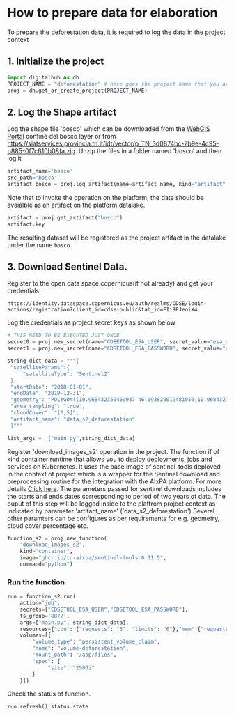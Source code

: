 # How to prepare data for elaboration

To prepare the deforestation data, it is required to log the data in the project context

## 1. Initialize the project

```python
import digitalhub as dh
PROJECT_NAME = "deforestation" # here goes the project name that you are creating on the platform
proj = dh.get_or_create_project(PROJECT_NAME)
```

## 2. Log the Shape artifact

Log the shape file 'bosco' which can be downloaded from the [WebGIS Portal](https://webgis.provincia.tn.it/) confine del bosco layer or from https://siatservices.provincia.tn.it/idt/vector/p_TN_3d0874bc-7b9e-4c95-b885-0f7c610b08fa.zip. Unzip the files in a folder named 'bosco' and then log it

```python
artifact_name='bosco'
src_path='bosco'
artifact_bosco = proj.log_artifact(name=artifact_name, kind="artifact", source=src_path)
```

Note that to invoke the operation on the platform, the data should be avaialble as an artifact on the platform datalake.

```python
artifact = proj.get_artifact("bosco")
artifact.key
```

The resulting dataset will be registered as the project artifact in the datalake under the name `bosco`.

## 3. Download Sentinel Data.

Register to the open data space copernicus(if not already) and get your credentials.

```
https://identity.dataspace.copernicus.eu/auth/realms/CDSE/login-actions/registration?client_id=cdse-public&tab_id=FIiRPJeoiX4
```

Log the credentials as project secret keys as shown below

```python
# THIS NEED TO BE EXECUTED JUST ONCE
secret0 = proj.new_secret(name="CDSETOOL_ESA_USER", secret_value="esa_username")
secret1 = proj.new_secret(name="CDSETOOL_ESA_PASSWORD", secret_value="esa_password")
```

```python
string_dict_data = """{
 "satelliteParams":{
     "satelliteType": "Sentinel2"
 },
 "startDate": "2018-01-01",
 "endDate": "2019-12-31",
 "geometry": "POLYGON((10.968432350469937 46.093829019481056,10.968432350469937 46.09650743619973, 10.97504139531014 46.09650743619973,10.97504139531014 46.093829019481056, 10.968432350469937 46.093829019481056))",
 "area_sampling": "true",
 "cloudCover": "[0,5]",
 "artifact_name": "data_s2_deforestation"
 }"""

list_args =  ["main.py",string_dict_data]
```

Register 'download_images_s2' operation in the project. The function if of kind container runtime that allows you to deploy deployments, jobs and services on Kubernetes. It uses the base image of sentinel-tools deploved in the context of project which is a wrapper for the Sentinel download and preprocessing routine for the integration with the AIxPA platform. For more details [Click here](https://github.com/tn-aixpa/sentinel-tools/). The parameters passed for sentinel downloads includes the starts and ends dates corresponding to period of two years of data. The ouput of this step will be logged inside to the platfrom project context as indicated by parameter 'artifact_name' ('data_s2_deforestation').Several other paramters can be configures as per requirements for e.g. geometry, cloud cover percentage etc.

```python
function_s2 = proj.new_function(
    "download_images_s2",
    kind="container",
    image="ghcr.io/tn-aixpa/sentinel-tools:0.11.5",
    command="python")
```

### Run the function

```python
run = function_s2.run(
    action="job",
    secrets=["CDSETOOL_ESA_USER","CDSETOOL_ESA_PASSWORD"],
    fs_group='8877',
    args=["main.py", string_dict_data],
    resources={"cpu": {"requests": "3", "limits": "6"},"mem":{"requests": "32Gi", "limits": "64Gi"}},
    volumes=[{
        "volume_type": "persistent_volume_claim",
        "name": "volume-deforestation",
        "mount_path": "/app/files",
        "spec": {
             "size": "250Gi"
        }
    }])
```

Check the status of function.

```python
run.refresh().status.state
```
